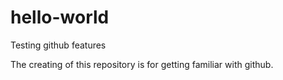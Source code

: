 # hello-world
Testing github features

The creating of this repository is for getting familiar with github.
